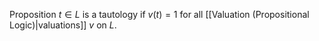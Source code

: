Proposition $t\in L$ is a tautology if $v(t)=1$ for all [[Valuation (Propositional Logic)|valuations]] $v$ on $L$.
